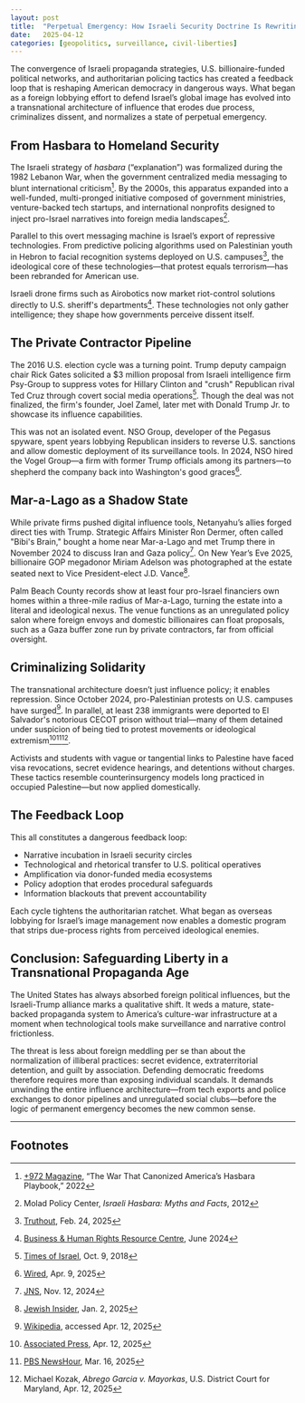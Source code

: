 ```yaml
---
layout: post
title:  "Perpetual Emergency: How Israeli Security Doctrine Is Rewriting U.S. Civil Liberties" 
date:   2025-04-12
categories: [geopolitics, surveillance, civil-liberties]
---
```


The convergence of Israeli propaganda strategies, U.S. billionaire-funded political networks, and authoritarian policing tactics has created a feedback loop that is reshaping American democracy in dangerous ways. What began as a foreign lobbying effort to defend Israel’s global image has evolved into a transnational architecture of influence that erodes due process, criminalizes dissent, and normalizes a state of perpetual emergency.

## From Hasbara to Homeland Security

The Israeli strategy of *hasbara* (“explanation”) was formalized during the 1982 Lebanon War, when the government centralized media messaging to blunt international criticism[^1]. By the 2000s, this apparatus expanded into a well-funded, multi-pronged initiative composed of government ministries, venture-backed tech startups, and international nonprofits designed to inject pro-Israel narratives into foreign media landscapes[^2].

Parallel to this overt messaging machine is Israel’s export of repressive technologies. From predictive policing algorithms used on Palestinian youth in Hebron to facial recognition systems deployed on U.S. campuses[^3], the ideological core of these technologies—that protest equals terrorism—has been rebranded for American use.

Israeli drone firms such as Airobotics now market riot-control solutions directly to U.S. sheriff's departments[^4]. These technologies not only gather intelligence; they shape how governments perceive dissent itself.

## The Private Contractor Pipeline

The 2016 U.S. election cycle was a turning point. Trump deputy campaign chair Rick Gates solicited a $3 million proposal from Israeli intelligence firm Psy-Group to suppress votes for Hillary Clinton and "crush" Republican rival Ted Cruz through covert social media operations[^5]. Though the deal was not finalized, the firm's founder, Joel Zamel, later met with Donald Trump Jr. to showcase its influence capabilities.

This was not an isolated event. NSO Group, developer of the Pegasus spyware, spent years lobbying Republican insiders to reverse U.S. sanctions and allow domestic deployment of its surveillance tools. In 2024, NSO hired the Vogel Group—a firm with former Trump officials among its partners—to shepherd the company back into Washington's good graces[^6].

## Mar-a-Lago as a Shadow State

While private firms pushed digital influence tools, Netanyahu’s allies forged direct ties with Trump. Strategic Affairs Minister Ron Dermer, often called "Bibi's Brain," bought a home near Mar-a-Lago and met Trump there in November 2024 to discuss Iran and Gaza policy[^7]. On New Year’s Eve 2025, billionaire GOP megadonor Miriam Adelson was photographed at the estate seated next to Vice President-elect J.D. Vance[^8].

Palm Beach County records show at least four pro-Israel financiers own homes within a three-mile radius of Mar-a-Lago, turning the estate into a literal and ideological nexus. The venue functions as an unregulated policy salon where foreign envoys and domestic billionaires can float proposals, such as a Gaza buffer zone run by private contractors, far from official oversight.

## Criminalizing Solidarity

The transnational architecture doesn’t just influence policy; it enables repression. Since October 2024, pro-Palestinian protests on U.S. campuses have surged[^12]. In parallel, at least 238 immigrants were deported to El Salvador's notorious CECOT prison without trial—many of them detained under suspicion of being tied to protest movements or ideological extremism[^13][^14][^15].

Activists and students with vague or tangential links to Palestine have faced visa revocations, secret evidence hearings, and detentions without charges. These tactics resemble counterinsurgency models long practiced in occupied Palestine—but now applied domestically.

## The Feedback Loop

This all constitutes a dangerous feedback loop:

- Narrative incubation in Israeli security circles  
- Technological and rhetorical transfer to U.S. political operatives  
- Amplification via donor-funded media ecosystems  
- Policy adoption that erodes procedural safeguards  
- Information blackouts that prevent accountability  

Each cycle tightens the authoritarian ratchet. What began as overseas lobbying for Israel’s image management now enables a domestic program that strips due-process rights from perceived ideological enemies.

## Conclusion: Safeguarding Liberty in a Transnational Propaganda Age

The United States has always absorbed foreign political influences, but the Israeli-Trump alliance marks a qualitative shift. It weds a mature, state-backed propaganda system to America’s culture-war infrastructure at a moment when technological tools make surveillance and narrative control frictionless.

The threat is less about foreign meddling per se than about the normalization of illiberal practices: secret evidence, extraterritorial detention, and guilt by association. Defending democratic freedoms therefore requires more than exposing individual scandals. It demands unwinding the entire influence architecture—from tech exports and police exchanges to donor pipelines and unregulated social clubs—before the logic of permanent emergency becomes the new common sense.

---

## Footnotes

[^1]: [+972 Magazine](https://www.972mag.com/hasbara-lebanon-war-usa/), “The War That Canonized America’s Hasbara Playbook,” 2022  
[^2]: Molad Policy Center, *Israeli Hasbara: Myths and Facts*, 2012  
[^3]: [Truthout](https://truthout.org/articles/campus-police-are-using-israeli-spy-tech-to-crack-down-on-student-protest/), Feb. 24, 2025  
[^4]: [Business & Human Rights Resource Centre](https://www.business-humanrights.org/), June 2024  
[^5]: [Times of Israel](https://www.timesofisrael.com/israeli-firm-proposed-social-media-manipulation-campaign-for-trump/), Oct. 9, 2018  
[^6]: [Wired](https://www.wired.com/story/nso-group-the-vogel-group-lobbying-trump-administration/), Apr. 9, 2025  
[^7]: [JNS](https://www.jns.org/netanyahu-point-man-ron-dermer-meets-trump-at-mar-a-lago/), Nov. 12, 2024  
[^8]: [Jewish Insider](https://jewishinsider.com/2025/01/vance-adelson-mar-a-lago/), Jan. 2, 2025  
[^12]: [Wikipedia](https://en.wikipedia.org/wiki/2024_Pro-Palestinian_protests_on_university_campuses), accessed Apr. 12, 2025  
[^13]: [Associated Press](https://apnews.com/article/deported-protester-palestinian-cecot-prison), Apr. 12, 2025  
[^14]: [PBS NewsHour](https://www.pbs.org/newshour/world/what-to-know-about-el-salvadors-mega-prison), Mar. 16, 2025  
[^15]: Michael Kozak, *Abrego Garcia v. Mayorkas*, U.S. District Court for Maryland, Apr. 12, 2025  